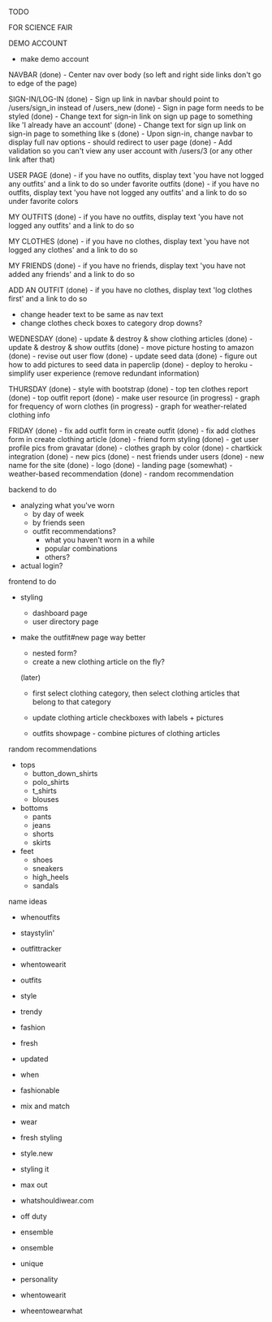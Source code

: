 TODO 

FOR SCIENCE FAIR

DEMO ACCOUNT
  - make demo account

NAVBAR
  (done) - Center nav over body (so left and right side links don't go to edge of the page)

SIGN-IN/LOG-IN
  (done) - Sign up link in navbar should point to /users/sign_in instead of /users_new
  (done) - Sign in page form needs to be styled
  (done) - Change text for sign-in link on sign up page to something like 'I already have an account'
  (done) - Change text for sign up link on sign-in page to something like s
  (done) - Upon sign-in, change navbar to display full nav options
    - should redirect to user page
  (done) - Add validation so you can't view any user account with /users/3 (or any other link after that)

USER PAGE
  (done) - if you have no outfits, display text 'you have not logged any outfits' and a link to do so under favorite outfits
  (done) - if you have no outfits, display text 'you have not logged any outfits' and a link to do so under favorite colors

MY OUTFITS
  (done) - if you have no outfits, display text 'you have not logged any outfits' and a link to do so 

MY CLOTHES
  (done) - if you have no clothes, display text 'you have not logged any clothes' and a link to do so 

MY FRIENDS
  (done) - if you have no friends, display text 'you have not added any friends' and a link to do so 

ADD AN OUTFIT
  (done) - if you have no clothes, display text 'log clothes first' and a link to do so 
  - change header text to be same as nav text
  - change clothes check boxes to category drop downs?


  
WEDNESDAY
 (done) - update & destroy & show clothing articles
 (done) - update & destroy & show outfits
 (done) - move picture hosting to amazon
 (done) - revise out user flow
 (done) - update seed data 
 (done) - figure out how to add pictures to seed data in paperclip
 (done) - deploy to heroku
        - simplify user experience (remove redundant information)

THURSDAY
  (done) - style with bootstrap
  (done) - top ten clothes report
  (done) - top outfit report
  (done) - make user resource
  (in progress) - graph for frequency of worn clothes
  (in progress) - graph for weather-related clothing info

FRIDAY
  (done) - fix add outfit form in create outfit
  (done) - fix add clothes form in create clothing article 
  (done) - friend form styling
  (done) - get user profile pics from gravatar
  (done) - clothes graph by color
  (done) - chartkick integration
  (done) - new pics
  (done) - nest friends under users
  (done) - new name for the site
  (done) - logo
  (done) - landing page
  (somewhat) - weather-based recommendation
  (done) - random recommendation

  backend to do
  - analyzing what you've worn
    - by day of week
    - by friends seen
    - outfit recommendations?
      - what you haven't worn in a while
      - popular combinations
      - others?
  - actual login?
  
  frontend to do
  - styling 
    - dashboard page
    - user directory page

- make the outfit#new page way better
  - nested form?
  - create a new clothing article on the fly?

  (later)
    - first select clothing category, then select clothing articles that belong to that 
  category


    - update clothing article checkboxes with labels + pictures
    - outfits showpage - combine pictures of clothing articles

random recommendations
  - tops
    - button_down_shirts
    - polo_shirts
    - t_shirts
    - blouses
  - bottoms
    - pants
    - jeans
    - shorts
    - skirts
  - feet
    - shoes
    - sneakers
    - high_heels
    - sandals

name ideas

- whenoutfits
- staystylin'
- outfittracker
- whentowearit

- outfits
- style
- trendy
- fashion
- fresh
- updated
- when
- fashionable
- mix and match
- wear
- fresh styling
- style.new
- styling it
- max out
- whatshouldiwear.com
- off duty
- ensemble
- onsemble
- unique
- personality
- whentowearit
- wheentowearwhat